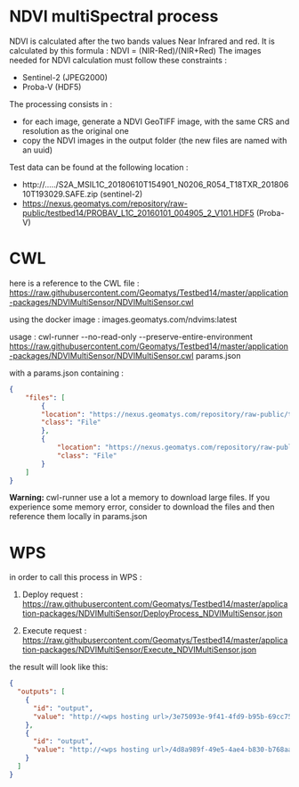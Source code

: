 # NDVI multiSpectral process

NDVI is calculated after the two bands values Near Infrared and red.
It is calculated by this formula : NDVI = (NIR-Red)/(NIR+Red)
The images needed for NDVI calculation must follow these constraints :

- Sentinel-2 (JPEG2000)
- Proba-V (HDF5)

The processing consists in :
-   for each image, generate a NDVI GeoTIFF image, with the same CRS and resolution as the original one
-   copy the NDVI images in the output folder (the new files are named with an uuid)

Test data can be found at the following location :
- http://...../S2A_MSIL1C_20180610T154901_N0206_R054_T18TXR_20180610T193029.SAFE.zip (sentinel-2)
- https://nexus.geomatys.com/repository/raw-public/testbed14/PROBAV_L1C_20160101_004905_2_V101.HDF5 (Proba-V)

# CWL
here is a reference to the CWL file : 
https://raw.githubusercontent.com/Geomatys/Testbed14/master/application-packages/NDVIMultiSensor/NDVIMultiSensor.cwl

using the docker image : images.geomatys.com/ndvims:latest

usage : 
cwl-runner --no-read-only --preserve-entire-environment  https://raw.githubusercontent.com/Geomatys/Testbed14/master/application-packages/NDVIMultiSensor/NDVIMultiSensor.cwl params.json

with a params.json containing :
```json
{
    "files": [
        {
	    "location": "https://nexus.geomatys.com/repository/raw-public/testbed14/S2A_MSIL1C_20180610T154901_N0206_R054_T18TXR_20180610T193029.SAFE.zip",
	    "class": "File"
        },
        {
            "location": "https://nexus.geomatys.com/repository/raw-public/testbed14/PROBAV_L1C_20160101_004905_2_V101.HDF5",
            "class": "File"
        }
    ]
}
```

**Warning:** 
cwl-runner use a lot a memory to download large files. If you experience some memory error, consider to download the files and then reference them locally in params.json


# WPS
in order to call this process in WPS :

1) Deploy request :
https://raw.githubusercontent.com/Geomatys/Testbed14/master/application-packages/NDVIMultiSensor/DeployProcess_NDVIMultiSensor.json

2) Execute request :
https://raw.githubusercontent.com/Geomatys/Testbed14/master/application-packages/NDVIMultiSensor/Execute_NDVIMultiSensor.json

the result will look like this:
```json
{
  "outputs": [
    {
      "id": "output",
      "value": "http://<wps hosting url>/3e75093e-9f41-4fd9-b95b-69cc7594dcd1.tif"
    },
    {
      "id": "output",
      "value": "http://<wps hosting url>/4d8a989f-49e5-4ae4-b830-b768aaf9a289.tif"
    }
  ]
}
```


